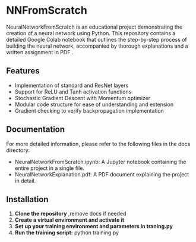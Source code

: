 # NNFromScratch
NeuralNetworkFromScratch is an educational project demonstrating the creation of a neural network using Python. This repository contains a detailed Google Colab notebook that outlines the step-by-step process of building the neural network, accompanied by thorough explanations and a written assignment in PDF .

## Features

- Implementation of standard and ResNet layers
- Support for ReLU and Tanh activation functions
- Stochastic Gradient Descent with Momentum optimizer
- Modular code structure for ease of understanding and extension
- Gradient checking to verify backpropagation implementation

## Documentation
For more detailed information, please refer to the following files in the docs directory:
- NeuralNetworkFromScratch.ipynb: A Jupyter notebook containing the entire project in a single file.
- NeuralNetworkExplanation.pdf: A PDF document explaining the project in detail.

## Installation

1. **Clone the repository** ,remove docs if needed
2. **Create a virtual environment and activate it**
3. **Set up your training environment and parameters in traning.py**
4. **Run the training script:** python training.py
